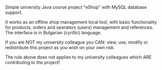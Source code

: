 Simple university Java course project "eShop" with MySQL database support.

It works as an offline shop management local tool, with basic functionality
for products, orders and operators (users) management and references. 
The interface is in Bulgarian (cyrillic) language.

If you are NOT my university colleague you CAN:
view, use, modify or redistribute this project as you wish on your own risk.

The rule above does not applies to my university colleagues which ARE
contributing to the project!
